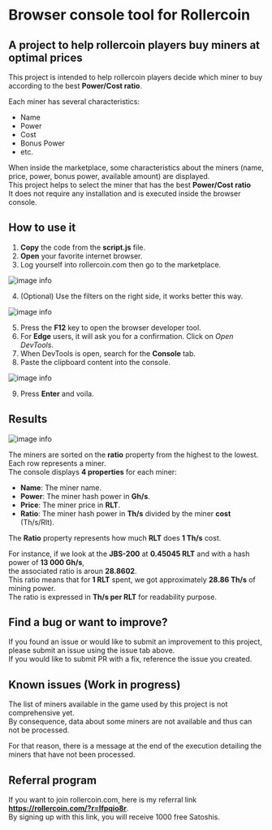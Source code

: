 # Browser console tool for Rollercoin

## A project to help rollercoin players buy miners at optimal prices

This project is intended to help rollercoin players decide which miner to buy according to the best **Power/Cost ratio**.  

Each miner has several characteristics:  

* Name
* Power
* Cost
* Bonus Power
* etc.

When inside the marketplace, some characteristics about the miners (name, price, power, bonus power, available amount) are displayed.  
This project helps to select the miner that has the best **Power/Cost ratio**   
It does not require any installation and is executed inside the browser console.  

## How to use it

1. **Copy** the code from the **script.js** file.
2. **Open** your favorite internet browser.
3. Log yourself into rollercoin.com then go to the marketplace.

![image info](img/marketplace.png)

4. (Optional) Use the filters on the right side, it works better this way.

![image info](img/filters.png)

5. Press the **F12** key to open the browser developer tool.
6. For **Edge** users, it will ask you for a confirmation. Click on *Open DevTools*.
7. When DevTools is open, search for the **Console** tab.  
8. Paste the clipboard content into the console.

![image info](img/paste_script_here.png)

9. Press **Enter** and voila.  

## Results
![image info](img/results.png)

The miners are sorted on the **ratio** property from the highest to the lowest.  
Each row represents a miner.  
The console displays **4 properties** for each miner:

* **Name**: The miner name.
* **Power**: The miner hash power in **Gh/s**.
* **Price**: The miner price in **RLT**.
* **Ratio**: The miner hash power in **Th/s** divided by the miner **cost** (Th/s/Rlt).

The **Ratio** property represents how much **RLT** does **1 Th/s** cost.  

For instance, if we look at the **JBS-200** at **0.45045 RLT** and with a hash power of **13 000 Gh/s**,  
the associated ratio is aroun **28.8602**.  
This ratio means that for **1 RLT** spent, we got approximately **28.86 Th/s** of mining power.  
The ratio is expressed in **Th/s per RLT** for readability purpose.

## Find a bug or want to improve?

If you found an issue or would like to submit an improvement to this project,   
please submit an issue using the issue tab above.  
If you would like to submit PR with a fix, reference the issue you created.  

## Known issues (Work in progress)

The list of miners available in the game used by this project is not comprehensive yet.  
By consequence, data about some miners are not available and thus can not be processed.  

For that reason, there is a message at the end of the execution detailing the miners that have not been processed.  

## Referral program

If you want to join rollercoin.com, here is my referral link **https://rollercoin.com/?r=lfpqio8r**.  
By signing up with this link, you will receive 1000 free Satoshis.
